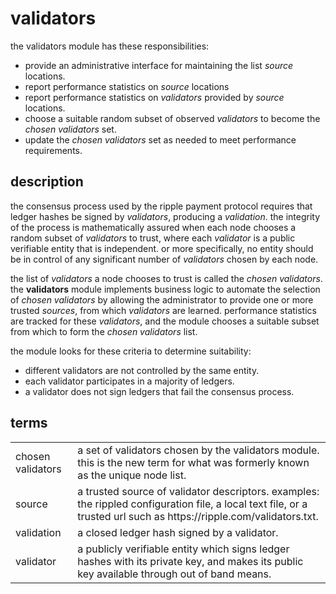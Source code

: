 ﻿# validators

the validators module has these responsibilities:

- provide an administrative interface for maintaining the list _source_
  locations.
- report performance statistics on _source_ locations
- report performance statistics on _validators_ provided by _source_ locations.
- choose a suitable random subset of observed _validators_ to become the
  _chosen validators_ set.
- update the _chosen validators_ set as needed to meet performance requirements.

## description

the consensus process used by the ripple payment protocol requires that ledger
hashes be signed by _validators_, producing a _validation_. the integrity of
the process is mathematically assured when each node chooses a random subset
of _validators_ to trust, where each _validator_ is a public verifiable entity
that is independent. or more specifically, no entity should be in control of
any significant number of _validators_ chosen by each node.

the list of _validators_ a node chooses to trust is called the _chosen
validators_. the **validators** module implements business logic to automate the
selection of _chosen validators_ by allowing the administrator to provide one
or more trusted _sources_, from which _validators_ are learned. performance
statistics are tracked for these _validators_, and the module chooses a
suitable subset from which to form the _chosen validators_ list.

the module looks for these criteria to determine suitability:

- different validators are not controlled by the same entity.
- each validator participates in a majority of ledgers.
- a validator does not sign ledgers that fail the consensus process.

## terms

<table>
<tr>
  <td>chosen validators</td>
  <td>a set of validators chosen by the validators module. this is the new term
      for what was formerly known as the unique node list.
  </td>
</tr>
<tr>
  <td>source</td>
  <td>a trusted source of validator descriptors. examples: the rippled
      configuration file, a local text file,  or a trusted url such
      as https://ripple.com/validators.txt.
  </td></tr>
</tr>
<tr>
  <td>validation</td>
  <td>a closed ledger hash signed by a validator.
  </td>
</tr>
<tr>
  <td>validator</td>
  <td>a publicly verifiable entity which signs ledger hashes with its private
      key, and makes its public key available through out of band means.
  </td>
</tr>
</table>


